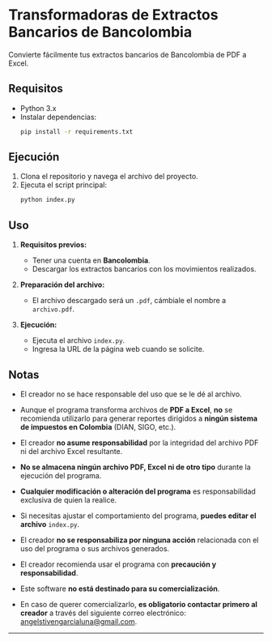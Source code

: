 # Transformadoras de Extractos Bancarios de Bancolombia



Convierte fácilmente tus extractos bancarios de Bancolombia de PDF a Excel.


## Requisitos

- Python 3.x
- Instalar dependencias:
    ```bash
    pip install -r requirements.txt
    ```

## Ejecución

1. Clona el repositorio y navega el archivo del proyecto.
2. Ejecuta el script principal:
     ```bash
     python index.py
     ```

## Uso

1. **Requisitos previos:**  
   - Tener una cuenta en **Bancolombia**.  
   - Descargar los extractos bancarios con los movimientos realizados.  

2. **Preparación del archivo:**  
   - El archivo descargado será un `.pdf`, cámbiale el nombre a `archivo.pdf`.  

3. **Ejecución:**  
   - Ejecuta el archivo `index.py`.  
   - Ingresa la URL de la página web cuando se solicite. 

## Notas

- El creador no se hace responsable del uso que se le dé al archivo.  
- Aunque el programa transforma archivos de **PDF a Excel**, **no** se recomienda utilizarlo para generar reportes dirigidos a **ningún sistema de impuestos en Colombia** (DIAN, SIGO, etc.).  
- El creador **no asume responsabilidad** por la integridad del archivo PDF ni del archivo Excel resultante.  
- **No se almacena ningún archivo PDF, Excel ni de otro tipo** durante la ejecución del programa.  
- **Cualquier modificación o alteración del programa** es responsabilidad exclusiva de quien la realice.  
- Si necesitas ajustar el comportamiento del programa, **puedes editar el archivo** `index.py`.  
- El creador **no se responsabiliza por ninguna acción** relacionada con el uso del programa o sus archivos generados. 

- El creador recomienda usar el programa con **precaución y responsabilidad**.  
- Este software **no está destinado para su comercialización**.  
- En caso de querer comercializarlo, **es obligatorio contactar primero al creador** a través del siguiente correo electrónico: [angelstivengarcialuna@gmail.com](mailto:angelstivengarcialuna@gmail.com).  
---
